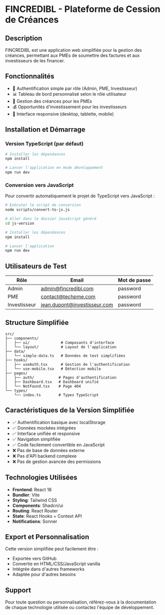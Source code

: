 
# FINCREDIBL - Plateforme de Cession de Créances

## Description

FINCREDIBL est une application web simplifiée pour la gestion des créances, permettant aux PMEs de soumettre des factures et aux investisseurs de les financer.

## Fonctionnalités

- 🔐 Authentification simple par rôle (Admin, PME, Investisseur)
- 📊 Tableau de bord personnalisé selon le rôle utilisateur
- 🏢 Gestion des créances pour les PMEs
- 💰 Opportunités d'investissement pour les investisseurs
- 📱 Interface responsive (desktop, tablette, mobile)

## Installation et Démarrage

### Version TypeScript (par défaut)

```bash
# Installer les dépendances
npm install

# Lancer l'application en mode développement
npm run dev
```

### Conversion vers JavaScript

Pour convertir automatiquement le projet de TypeScript vers JavaScript :

```bash
# Exécuter le script de conversion
node scripts/convert-to-js.js

# Aller dans le dossier JavaScript généré
cd js-version

# Installer les dépendances
npm install

# Lancer l'application
npm run dev
```

## Utilisateurs de Test

| Rôle | Email | Mot de passe |
|------|-------|--------------|
| Admin | admin@fincredibl.com | password |
| PME | contact@techpme.com | password |
| Investisseur | jean.dupont@investisseur.com | password |

## Structure Simplifiée

```
src/
├── components/
│   ├── ui/              # Composants d'interface
│   └── layout/          # Layout de l'application
├── data/
│   └── simple-data.ts   # Données de test simplifiées
├── hooks/
│   ├── useAuth.tsx      # Gestion de l'authentification
│   └── use-mobile.tsx   # Détection mobile
├── pages/
│   ├── auth/           # Pages d'authentification
│   ├── Dashboard.tsx   # Dashboard unifié
│   └── NotFound.tsx    # Page 404
└── types/
    └── index.ts        # Types TypeScript
```

## Caractéristiques de la Version Simplifiée

- ✅ Authentification basique avec localStorage
- ✅ Données mockées intégrées
- ✅ Interface unifiée et responsive
- ✅ Navigation simplifiée
- ✅ Code facilement convertible en JavaScript
- ❌ Pas de base de données externe
- ❌ Pas d'API backend complexe
- ❌ Pas de gestion avancée des permissions

## Technologies Utilisées

- **Frontend**: React 18
- **Bundler**: Vite
- **Styling**: Tailwind CSS
- **Components**: Shadcn/ui
- **Routing**: React Router
- **State**: React Hooks + Context API
- **Notifications**: Sonner

## Export et Personnalisation

Cette version simplifiée peut facilement être :
- Exportée vers GitHub
- Convertie en HTML/CSS/JavaScript vanilla
- Intégrée dans d'autres frameworks
- Adaptée pour d'autres besoins

## Support

Pour toute question ou personnalisation, référez-vous à la documentation de chaque technologie utilisée ou contactez l'équipe de développement.
